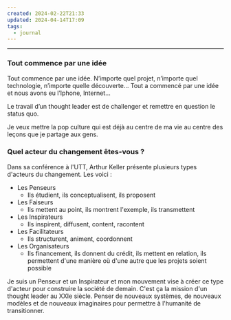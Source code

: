 ```yaml
---
created: 2024-02-22T21:33
updated: 2024-04-14T17:09
tags:
  - journal
---
```

---
### Tout commence par une idée

Tout commence par une idée. N’importe quel projet, n’importe quel technologie, n’importe quelle découverte… Tout a commencé par une idée et nous avons eu l’Iphone, Internet…

Le travail d’un thought leader est de challenger et remettre en question le status quo.

Je veux mettre la pop culture qui est déjà au centre de ma vie au centre des leçons que je partage aux gens. 

### Quel acteur du changement êtes-vous ?

Dans sa conférence à l'UTT, Arthur Keller présente plusieurs types d'acteurs du changement. Les voici :

- Les Penseurs
	- Ils étudient, ils conceptualisent, ils proposent
- Les Faiseurs
	- Ils mettent au point, ils montrent l'exemple, ils transmettent
- Les Inspirateurs
	- Ils inspirent, diffusent, content, racontent
- Les Facilitateurs
	- Ils structurent, animent, coordonnent
- Les Organisateurs
	- Ils financement, ils donnent du crédit, ils mettent en relation, ils permettent d'une manière où d'une autre que les projets soient possible

Je suis un Penseur et un Inspirateur et mon mouvement vise à créer ce type d'acteur pour construire la société de demain. C'est ça la mission d'un thought leader au XXIe siècle. Penser de nouveaux systèmes, de nouveaux modèles et de nouveaux imaginaires pour permettre à l'humanité de transitionner.

